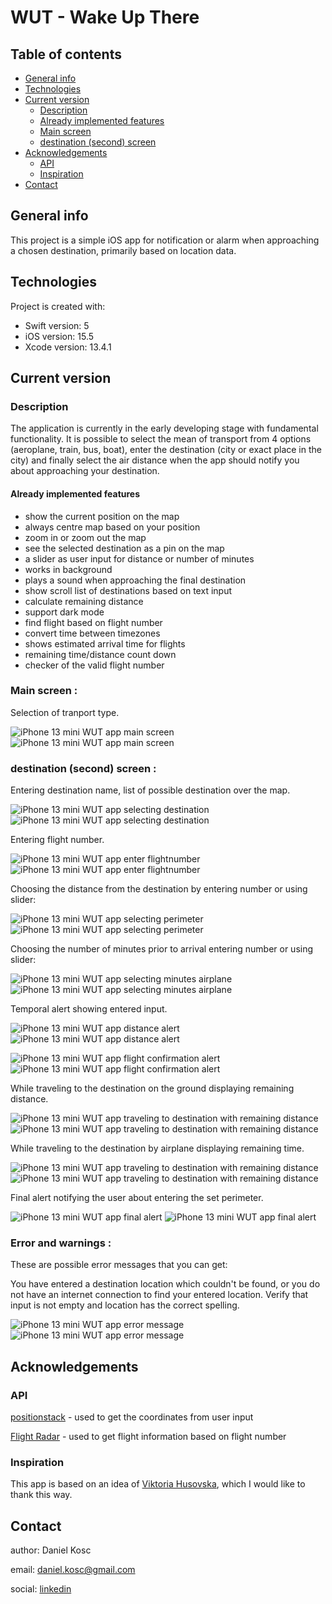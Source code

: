 # WUT - Wake Up There  

## Table of contents  
* [General info](#General-info)
* [Technologies](#Technologies)
* [Current version](#Current-version)
    * [Description](#Description)
    * [Already implemented features](#Already-implemented-features)
    * [Main screen](#Main-screen)
    * [destination (second) screen](#destination-(second)-screen)
* [Acknowledgements](#Acknowledgements)
    * [API](#API)
    * [Inspiration](#Inspiration)
* [Contact](#Contact)

## General info
This project is a simple iOS app for notification or alarm when approaching a chosen destination, primarily based on location data.
	
## Technologies
Project is created with:
* Swift version: 5
* iOS version: 15.5
* Xcode version: 13.4.1

## Current version  

### Description  
The application is currently in the early developing stage with fundamental functionality. It is possible to select the mean of transport from 4 options (aeroplane, train, bus, boat), enter the destination (city or exact place in the city) and finally select the air distance when the app should notify you about approaching your destination.

#### Already implemented features  
- show the current position on the map
- always centre map based on your position
- zoom in or zoom out the map
- see the selected destination as a pin on the map
- a slider as user input for distance or number of minutes
- works in background
- plays a sound when approaching the final destination
- show scroll list of destinations based on text input
- calculate remaining distance
- support dark mode
- find flight based on flight number
- convert time between timezones
- shows estimated arrival time for flights
- remaining time/distance count down
- checker of the valid flight number

### Main screen :  
Selection of tranport type.

![iPhone 13 mini WUT app main screen](Screenshots/select_view.png)
![iPhone 13 mini WUT app main screen](Screenshots/select_view_black.png)

### destination (second) screen :  
Entering destination name, list of possible destination over the map.

![iPhone 13 mini WUT app selecting destination](Screenshots/destination_view.png)
![iPhone 13 mini WUT app selecting destination](Screenshots/destination_view_black.png)

Entering flight number.

![iPhone 13 mini WUT app enter flightnumber](Screenshots/flight_destination.png)
![iPhone 13 mini WUT app enter flightnumber](Screenshots/flight_destination_black.png)

Choosing the distance from the destination by entering number or using slider:

![iPhone 13 mini WUT app selecting perimeter](Screenshots/select_perimeter.png)
![iPhone 13 mini WUT app selecting perimeter](Screenshots/select_perimeter_black.png)

Choosing the number of minutes prior to arrival entering number or using slider:

![iPhone 13 mini WUT app selecting minutes airplane](Screenshots/flight_perimeter.png)
![iPhone 13 mini WUT app selecting minutes airplane](Screenshots/flight_perimeter_black.png)

Temporal alert showing entered input.

![iPhone 13 mini WUT app distance alert](Screenshots/show_distance.png)
![iPhone 13 mini WUT app distance alert](Screenshots/show_distance_black.png)

![iPhone 13 mini WUT app flight confirmation alert](Screenshots/flight_set.png)
![iPhone 13 mini WUT app flight confirmation alert](Screenshots/flight_set_black.png)

While traveling to the destination on the ground displaying remaining distance.

![iPhone 13 mini WUT app traveling to destination with remaining distance](Screenshots/destination_view_waiting.png)
![iPhone 13 mini WUT app traveling to destination with remaining distance](Screenshots/destination_view_waiting_black.png)

While traveling to the destination by airplane displaying remaining time.

![iPhone 13 mini WUT app traveling to destination with remaining distance](Screenshots/destination_view_waiting_airplane.png)
![iPhone 13 mini WUT app traveling to destination with remaining distance](Screenshots/destination_view_waiting_airplane_black.png)

Final alert notifying the user about entering the set perimeter.

![iPhone 13 mini WUT app final alert](Screenshots/alert.png)
![iPhone 13 mini WUT app final alert](Screenshots/alert_black.png)

### Error and warnings :  
These are possible error messages that you can get:

You have entered a destination location which couldn't be found, or you do not have an internet connection to find your entered location. Verify that input is not empty and location has the correct spelling.

![iPhone 13 mini WUT app error message](Screenshots/error_msg.png)
![iPhone 13 mini WUT app error message](Screenshots/error_msg_black.png)

## Acknowledgements  

### API  
[positionstack](https://positionstack.com) - used to get the coordinates from user input

[Flight Radar](https://rapidapi.com/apidojo/api/flight-radar1/details) - used to get flight information based on flight number

### Inspiration
This app is based on an idea of [Viktoria Husovska](https://www.linkedin.com/in/viktória-husovská-272528224/), which I would like to thank this way. 

## Contact  

author: Daniel Kosc

email: daniel.kosc@gmail.com

social: [linkedin](https://www.linkedin.com/in/daniel-košč-3b4983189/)